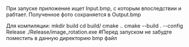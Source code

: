 При запуске приложение ищет Input.bmp, с которым впоследствии и рабтает. Полученное фото сохраняется в Output.bmp

Для компиляции:
mkdir build
cd build/
cmake ..
cmake --build . --config Release
./Release/image_rotation.exe #Перед запуском не забудте поместить в данную директорию bmp файл